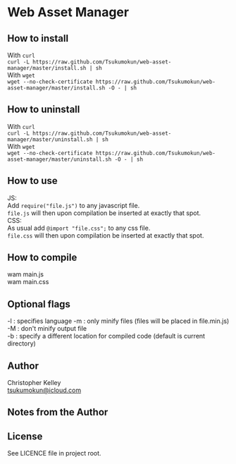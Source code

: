 Web Asset Manager
==========

How to install
----------
With `curl`<br/>
    `curl -L https://raw.github.com/Tsukumokun/web-asset-manager/master/install.sh | sh` <br/>
With `wget`<br/>
    `wget --no-check-certificate https://raw.github.com/Tsukumokun/web-asset-manager/master/install.sh -O - | sh`

How to uninstall
----------
With `curl`<br/>
    `curl -L https://raw.github.com/Tsukumokun/web-asset-manager/master/uninstall.sh | sh` <br/>
With `wget`<br/>
    `wget --no-check-certificate https://raw.github.com/Tsukumokun/web-asset-manager/master/uninstall.sh -O - | sh`

How to use
----------
JS:<br/>
Add `require("file.js")` to any javascript file.<br/>
`file.js` will then upon compilation be inserted at exactly that spot.<br/>
CSS:<br/>
As usual add `@import "file.css";` to any css file.<br/>
`file.css` will then upon compilation be inserted at exactly that spot.<br/>

How to compile
----------
wam main.js<br/>
wam main.css

Optional flags
----------
-l : specifies language
-m : only minify files (files will be placed in file.min.js)<br/>
-M : don't minify output file<br/>
-b : specify a different location for compiled code (default is current directory)


Author
--- 
Christopher Kelley<br/>
[tsukumokun@icloud.com](mailto:tsukumokun@icloud.com)

Notes from the Author
---


License
----------
See LICENCE file in project root.